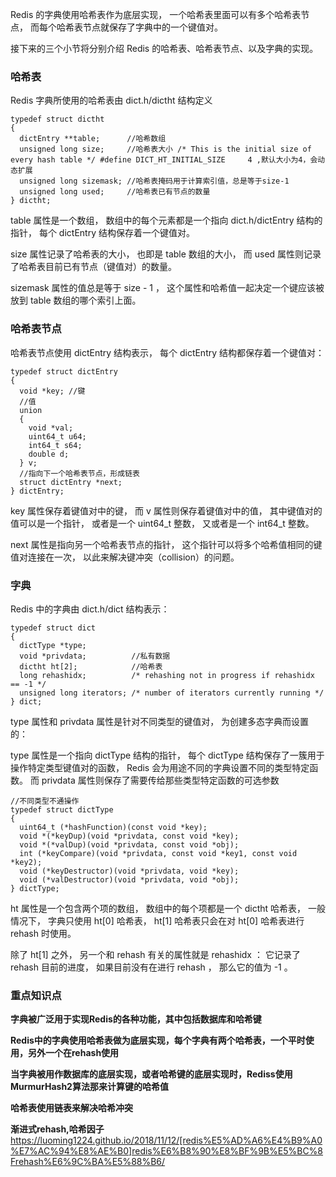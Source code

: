Redis 的字典使用哈希表作为底层实现， 一个哈希表里面可以有多个哈希表节点， 而每个哈希表节点就保存了字典中的一个键值对。

接下来的三个小节将分别介绍 Redis 的哈希表、哈希表节点、以及字典的实现。

### 哈希表
Redis 字典所使用的哈希表由 dict.h/dictht 结构定义
```
typedef struct dictht
{
  dictEntry **table;      //哈希数组
  unsigned long size;     //哈希表大小 /* This is the initial size of every hash table */ #define DICT_HT_INITIAL_SIZE     4 ,默认大小为4，会动态扩展
  unsigned long sizemask; //哈希表掩码用于计算索引值，总是等于size-1
  unsigned long used;     //哈希表已有节点的数量
} dictht;

```
table 属性是一个数组， 数组中的每个元素都是一个指向 dict.h/dictEntry 结构的指针， 每个 dictEntry 结构保存着一个键值对。

size 属性记录了哈希表的大小， 也即是 table 数组的大小， 而 used 属性则记录了哈希表目前已有节点（键值对）的数量。

sizemask 属性的值总是等于 size - 1 ， 这个属性和哈希值一起决定一个键应该被放到 table 数组的哪个索引上面。

### 哈希表节点
哈希表节点使用 dictEntry 结构表示， 每个 dictEntry 结构都保存着一个键值对：
```
typedef struct dictEntry
{
  void *key; //键
  //值
  union
  {
    void *val;
    uint64_t u64;
    int64_t s64;
    double d;
  } v;
  //指向下一个哈希表节点，形成链表
  struct dictEntry *next;
} dictEntry;
```

key 属性保存着键值对中的键， 而 v 属性则保存着键值对中的值， 其中键值对的值可以是一个指针， 或者是一个 uint64_t 整数， 又或者是一个 int64_t 整数。

next 属性是指向另一个哈希表节点的指针， 这个指针可以将多个哈希值相同的键值对连接在一次， 以此来解决键冲突（collision）的问题。

### 字典

Redis 中的字典由 dict.h/dict 结构表示：
```
typedef struct dict
{
  dictType *type;
  void *privdata;          //私有数据
  dictht ht[2];            //哈希表
  long rehashidx;          /* rehashing not in progress if rehashidx == -1 */
  unsigned long iterators; /* number of iterators currently running */
} dict;
```

type 属性和 privdata 属性是针对不同类型的键值对， 为创建多态字典而设置的：

type 属性是一个指向 dictType 结构的指针， 每个 dictType 结构保存了一簇用于操作特定类型键值对的函数， Redis 会为用途不同的字典设置不同的类型特定函数。
而 privdata 属性则保存了需要传给那些类型特定函数的可选参数

```
//不同类型不通操作
typedef struct dictType
{
  uint64_t (*hashFunction)(const void *key);
  void *(*keyDup)(void *privdata, const void *key);
  void *(*valDup)(void *privdata, const void *obj);
  int (*keyCompare)(void *privdata, const void *key1, const void *key2);
  void (*keyDestructor)(void *privdata, void *key);
  void (*valDestructor)(void *privdata, void *obj);
} dictType;
```

ht 属性是一个包含两个项的数组， 数组中的每个项都是一个 dictht 哈希表， 一般情况下， 字典只使用 ht[0] 哈希表， ht[1] 哈希表只会在对 ht[0] 哈希表进行 rehash 时使用。

除了 ht[1] 之外， 另一个和 rehash 有关的属性就是 rehashidx ： 它记录了 rehash 目前的进度， 如果目前没有在进行 rehash ， 那么它的值为 -1 。


### 重点知识点
**字典被广泛用于实现Redis的各种功能，其中包括数据库和哈希键**

**Redis中的字典使用哈希表做为底层实现，每个字典有两个哈希表，一个平时使用，另外一个在rehash使用**

**当字典被用作数据库的底层实现，或者哈希键的底层实现时，Rediss使用MurmurHash2算法那来计算键的哈希值**

**哈希表使用链表来解决哈希冲突**

**渐进式rehash,哈希因子**
https://luoming1224.github.io/2018/11/12/[redis%E5%AD%A6%E4%B9%A0%E7%AC%94%E8%AE%B0]redis%E6%B8%90%E8%BF%9B%E5%BC%8Frehash%E6%9C%BA%E5%88%B6/
